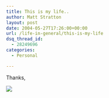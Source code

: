 ```yaml
---
title: This is my life..
author: Matt Stratton
layout: post
date: 2004-05-27T17:26:00+00:00
url: /life-in-general/this-is-my-life
dsq_thread_id:
  - 28249696
categories:
  - Personal

---
```

Thanks,

![][1]

 [1]: http://www.somethingpositive.net/arch/sp10092003.gif